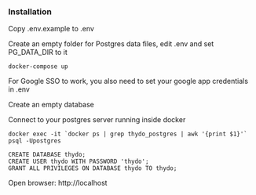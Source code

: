 ### Installation

Copy .env.example to .env

Create an empty folder for Postgres data files, edit .env and set PG_DATA_DIR to it

`docker-compose up`

For Google SSO to work, you also need to set your google app credentials in .env

Create an empty database

Connect to your postgres server running inside docker

```
docker exec -it `docker ps | grep thydo_postgres | awk '{print $1}'` psql -Upostgres
```

```
CREATE DATABASE thydo;
CREATE USER thydo WITH PASSWORD 'thydo';
GRANT ALL PRIVILEGES ON DATABASE thydo TO thydo;
```

Open browser: http://localhost
